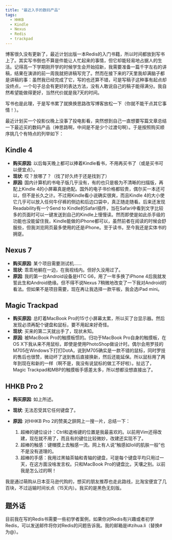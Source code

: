 ```yaml
---
title: "最近入手的数码产品"
tags:
  - HHKB
  - Kindle
  - Nexus
  - Redis
  - trackpad
---
```


博客很久没有更新了，最近计划出版一本Redis的入门书籍，所以时间都放到写书上了。其实写书倒也不算是件能让人忙起来的事情，但它却能轻易地占据人的生活。记得高一下学期刚开学的时候学生会开始招新，我需要准备一篇千字左右的讲稿，结果在演讲的前一周我就把讲稿写完了。然而在接下来的7天里我却满脑子都是讲稿的事：虽然我已经完成了它，写的也还算不错，可是写稿子这种事有起点却没终点，一个句子总会有更好的表达方法，没有人敢说自己的稿子能得满分。我自然希望能做得更好，当然代价就是我7天的时间。

写书也是此理，于是写书累了就换换思路改写博客放松一下（你就不能干点其它事情！）。


最近计划买一个投影仪晚上没事了投电影看，突然想到自己一直想要写篇文章总结一下最近买的数码产品（神思路啊，中间是不是少个过渡句啊）。于是按照购买顺序挑几个有特点的列举如下：

<!-- more -->

## Kindle 4
* __购买原因__: 以后每天晚上都可以捧着Kindle看书，不用再买书了（或是买书可以便宜点）。
* __现状__: 哎？放哪了？（找了好久终于还是找到了）
* __原因__: 国内计算机的书电子版几乎没有，有的也只是极为不清晰的扫描版，再配上Kindle 4的小屏幕真是绝配。国外的电子书价格都较贵，偶尔买一本还可以，但不是长久之计。不过用Kindle看小说确实很爽，而且Kindle 4的大小使它几乎可以放入任何牛仔裤的侧边和后边口袋中，真正随走随看。后来还发现Readability有一个Send to Kindle的Safari插件，当在Safari中看到文字比较多的页面时可以一键发送到自己的Kindle上慢慢读。然而即使是如此杀手级的功能也没能留住我，Kindle能做的iPhone都可以，虽然前者在阅读的时候会舒服些，但我浏览网页最多使用的还是iPhone。至于读书，至今我还是实体书的拥趸。

## Nexus 7
* __购买原因__: 某个项目需要测试机......
* __现状__: 乖乖地躺在一边，在我视线内。但好久没用过了。
* __原因__: 我的第一台Android设备是HTC G6，用了一年多换了iPhone 4后我就发誓此生和Android绝缘。但不得不说Nexus 7稍微地改变了一下我对Android的看法。但如果不是项目需要，现在再让我选择一款平板，我会选iPad mini。

## Magic Trackpad
* __购买原因__: 总盯着MacBook Pro的15寸小屏幕太累，所以买了台显示器。然后发现必须再配个键盘和鼠标，要不用起来好奇怪。
* __现状__: 买来的第二天就出手了，现状未知。
* __原因__: 被MacBook Pro的触摸板惯的。归功于MacBook Pro自身的触摸板，在OS X下我从来不用鼠标，即使是使用PhotoShop做设计时。偶尔会用罗技的M705在Windows下打打DotA，说到M705确实是一款不错的鼠标，同时罗技的售后也很赞，微动坏了送到售后直接换新，然后还能延保。所以鼠标用了两年到现在和新的一样（啊不是，我没有说鼠标的做工不好啦）。扯远了，Magic Trackpad和MBP的触摸板手感差太多，所以想都没想直接出了。

## HHKB Pro 2
* __购买原因__: 如上所述。
* __现状__: 无法忍受其它任何键盘了。
* __原因__: 对HHKB Pro 2的赞美之辞网上一搜一片，总结一下：

    1. 超棒的键位设计：Ctrl和退格键的位置是我最喜欢的。以前用Vim还得改建，现在就不用了，而且有的键位比较微妙，改建还实现不了。
    2. 超棒的触感：键帽摸上去触感一流。网上有人说“触感如loli的肌肤一般”也不是没有道理的。
    3. 超棒的手感：我用过黑轴茶轴和青轴的键盘，可是每个键盘平均只用过一天，在这方面没啥发言权。只和MacBook Pro的键盘比，天壤之别。以前我是怎么过的啊！

我是通过萌购从日本亚马逊代购的，想买的朋友推荐也走此路线，比淘宝便宜了几百块，不过运输时间长点（15天内）。我买的是黑色无刻版。

<h2>题外话</h2>
目前我在写的Redis书需要一些初学者案例，如果你对Redis有兴趣或者初学Redis，可以发送邮件将你对Redis的问题告诉我。我的邮箱是i#zihua.li（替换#为@）。
